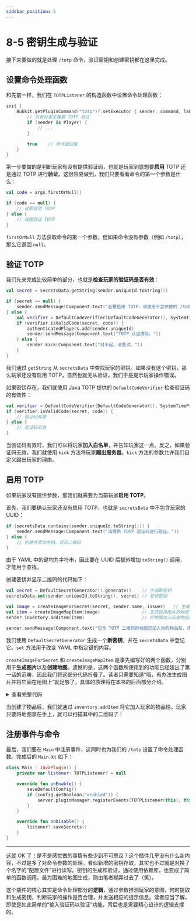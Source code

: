 ```yaml
---
sidebar_position: 5
---
```


# 8-5 密钥生成与验证

接下来要做的就是处理 `/totp` 命令，验证密钥和创建密钥都在这里完成。

## 设置命令处理函数

和先前一样，我们在 `TOTPListener` 的构造函数中设置命令处理函数：

```kotlin
init {
    Bukkit.getPluginCommand("totp")?.setExecutor { sender, command, label, args ->
        // 只有玩家才需要 TOTP 验证
        if (sender is Player) {
            // ...
        }

        true    // 命令返回值
    }
}
```

第一步要做的是判断玩家有没有提供验证码，也就是玩家到底想要**启用** TOTP 还是通过 TOTP 进行**验证**。这很容易做到，我们只要看看命令的第一个参数是什么：

```kotlin
val code = args.firstOrNull()

if (code == null) {
    // 试图启用 TOTP
} else {
    // 试图验证 TOTP
}
```

`firstOrNull` 方法获取命令的第一个参数，但如果命令没有参数（例如 `/totp`），那么它返回 `null`。

## 验证 TOTP

我们先来完成比较简单的部分，也就是**检查玩家的验证码是否有效**：

```kotlin
val secret = secretsData.getString(sender.uniqueId.toString())

if (secret == null) {
    sender.sendMessage(Component.text("若要启用 TOTP，请使用不含参数的 /totp 命令。"))
} else {
    val verifier = DefaultCodeVerifier(DefaultCodeGenerator(), SystemTimeProvider())
    if (verifier.isValidCode(secret, code)) {
        authenticatedPlayers.add(sender.uniqueId)
        sender.sendMessage(Component.text("TOTP 认证成功。"))
    } else {
        sender.kick(Component.text("对不起，请重试。"))
    }
}
```

我们通过 `getString` 从 `secretsData` 中查找玩家的密钥。如果没有这个密钥，那么玩家还没有启用 TOTP，自然也就无从验证，我们于是提示玩家操作错误。

如果密钥存在，我们就使用 Java TOTP 提供的 `DefaultCodeVerifier` 检查验证码的有效性：

```kotlin
val verifier = DefaultCodeVerifier(DefaultCodeGenerator(), SystemTimeProvider())
if (verifier.isValidCode(secret, code)) {
    // 验证码有效
} else {
    // 验证码无效
}
```

当验证码有效时，我们可以将玩家**加入白名单**，并告知玩家这一点。反之，如果验证码无效，我们就使用 `kick` 方法将玩家**踢出服务器**。`kick` 方法的参数允许我们自定义踢出玩家的理由。

## 启用 TOTP

如果玩家没有提供参数，那我们就需要为当前玩家**启用 TOTP**。

首先，我们要确认玩家还没有启用 TOTP，也就是 `secretsData` 中不包含玩家的 UUID：

```kotlin
if (secretsData.contains(sender.uniqueId.toString())) {
    sender.sendMessage(Component.text("请提供 TOTP 验证码进行验证。"))
} else {
    // 创建并添加密钥，显示二维码
}
```

由于 YAML 中的键均为字符串，因此要在 UUID 后额外增加 `toString()` 调用，才能用于查找。

创建密钥并显示二维码的代码如下：

```kotlin
val secret = DefaultSecretGenerator().generate()    // 生成新密钥
secretsData.set(sender.uniqueId.toString(), secret) // 登记密钥

val image = createImageForSecret(secret, sender.name, issuer)   // 生成二维码图片
val item = createImageMapItem(image)                // 生成包含图片的地图
sender.inventory.addItem(item)                      // 将地图加入玩家物品栏

sender.sendMessage(Component.text("包含 TOTP 二维码的地图已加入你的物品栏，请使用验证器扫描其中的二维码。"))                    
```

我们使用 `DefaultSecretGenerator` 生成一个**新密钥**，并在 `secretsData` 中登记它。`set` 方法用于改变 YAML 中指定键的内容。

`createImageForSecret` 和 `createImageMapItem` 是事先编写好的两个函数，分别用于**生成图片**以及**创建地图**。遗憾的是，这两个函数所使用到的功能已经超出了第一话的范畴，因此我们将这部分代码折叠了。读者只需要知道“哦，有办法生成图片并将它画在地图上”就足够了，具体的原理将在本书的后面部分介绍。

<details>
<summary>查看完整代码</summary>

```kotlin
private fun createImageForSecret(secret: String, name: String, issuer: String): Image {
    val qrCode = QrData.Builder()
        .secret(secret)
        .label(name)
        .issuer(issuer)
        .build()

    val imgData = ZxingPngQrGenerator().generate(qrCode)
    val image =
        ImageIO.read(ByteArrayInputStream(imgData)).getScaledInstance(128, 128, Image.SCALE_FAST)

    return image
}

private fun createImageMapItem(img: Image): ItemStack {
    val item = ItemStack(Material.FILLED_MAP)
    item.editMeta {
        it.customName(Component.text("TOTP 验证码"))
        val mv = Bukkit.createMap(Bukkit.getWorlds().first())
        (it as MapMeta).run {
            mapView = mv
            mapView!!.renderers.forEach { mapView!!.removeRenderer(it) }
            mapView!!.addRenderer(
                object : MapRenderer() {
                    override fun render(map: MapView, canvas: MapCanvas, player: Player) {
                        canvas.drawImage(0, 0, img)
                    }
                }
            )
        }
    }

    return item
}
```
</details>

当创建了物品后，我们就通过 `inventory.addItem` 将它加入玩家的物品栏。玩家只要将地图拿在手上，就可以扫描其中的二维码了！

## 注册事件与命令

最后，我们要在 `Main` 中注册事件，这同时也为我们的 `/totp` 设置了命令处理函数。完成后的 `Main.kt` 如下：

```kotlin
class Main : JavaPlugin() {
    private var listener: TOTPListener? = null

    override fun onEnable() {
        saveDefaultConfig()
        if (config.getBoolean("enabled")) {
            server.pluginManager.registerEvents(TOTPListener(this), this)
        }
    }

    override fun onDisable() {
        listener?.saveSecrets()
    }
}
```

---

这就 OK 了！是不是感觉做的事情有些少到不可思议？这个插件几乎没有什么新内容，不过是多了对命令参数的处理。看似新增的密钥存取，其实也不过就是对换了个名字的“配置文件”进行读写。密钥的生成和验证，通过使用依赖库，也变成了简单的函数调用。最为困难的地图生成，则由笔者糊弄过去了（笑）。

这个插件的核心其实是命令处理部分的**逻辑**，通过参数推测玩家的意图，何时提取和生成密钥，判断玩家的操作是否合理，并发送相应的提示信息。读者应当了解，即使是如此简单的“输入验证码以验证”功能，背后也是需要精心设计的逻辑支撑的。